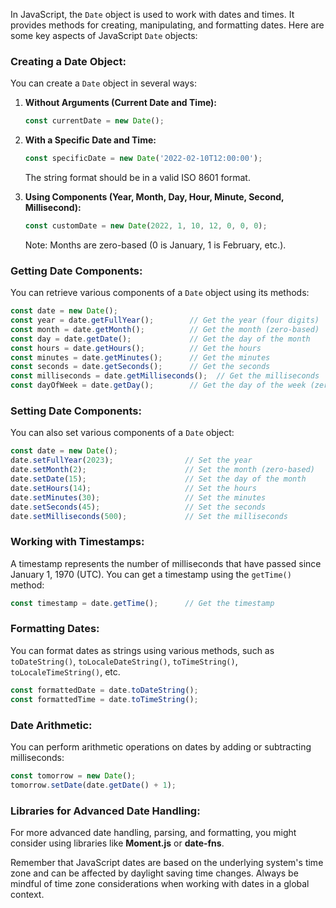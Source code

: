 In JavaScript, the `Date` object is used to work with dates and times. It provides methods for creating, manipulating, and formatting dates. Here are some key aspects of JavaScript `Date` objects:

### Creating a Date Object:

You can create a `Date` object in several ways:

1. **Without Arguments (Current Date and Time):**
   ```javascript
   const currentDate = new Date();
   ```

2. **With a Specific Date and Time:**
   ```javascript
   const specificDate = new Date('2022-02-10T12:00:00');
   ```

   The string format should be in a valid ISO 8601 format.

3. **Using Components (Year, Month, Day, Hour, Minute, Second, Millisecond):**
   ```javascript
   const customDate = new Date(2022, 1, 10, 12, 0, 0, 0);
   ```

   Note: Months are zero-based (0 is January, 1 is February, etc.).

### Getting Date Components:

You can retrieve various components of a `Date` object using its methods:

```javascript
const date = new Date();
const year = date.getFullYear();        // Get the year (four digits)
const month = date.getMonth();          // Get the month (zero-based)
const day = date.getDate();             // Get the day of the month
const hours = date.getHours();          // Get the hours
const minutes = date.getMinutes();      // Get the minutes
const seconds = date.getSeconds();      // Get the seconds
const milliseconds = date.getMilliseconds();  // Get the milliseconds
const dayOfWeek = date.getDay();        // Get the day of the week (zero-based, 0 is Sunday)
```

### Setting Date Components:

You can also set various components of a `Date` object:

```javascript
const date = new Date();
date.setFullYear(2023);                // Set the year
date.setMonth(2);                      // Set the month (zero-based)
date.setDate(15);                      // Set the day of the month
date.setHours(14);                     // Set the hours
date.setMinutes(30);                   // Set the minutes
date.setSeconds(45);                   // Set the seconds
date.setMilliseconds(500);             // Set the milliseconds
```

### Working with Timestamps:

A timestamp represents the number of milliseconds that have passed since January 1, 1970 (UTC). You can get a timestamp using the `getTime()` method:

```javascript
const timestamp = date.getTime();      // Get the timestamp
```

### Formatting Dates:

You can format dates as strings using various methods, such as `toDateString()`, `toLocaleDateString()`, `toTimeString()`, `toLocaleTimeString()`, etc.

```javascript
const formattedDate = date.toDateString();
const formattedTime = date.toTimeString();
```

### Date Arithmetic:

You can perform arithmetic operations on dates by adding or subtracting milliseconds:

```javascript
const tomorrow = new Date();
tomorrow.setDate(date.getDate() + 1);
```

### Libraries for Advanced Date Handling:

For more advanced date handling, parsing, and formatting, you might consider using libraries like **Moment.js** or **date-fns**.

Remember that JavaScript dates are based on the underlying system's time zone and can be affected by daylight saving time changes. Always be mindful of time zone considerations when working with dates in a global context.

